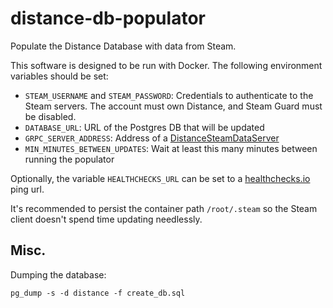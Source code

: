 # distance-db-populator

Populate the Distance Database with data from Steam.

This software is designed to be run with Docker. The following environment variables should be set:

- `STEAM_USERNAME` and `STEAM_PASSWORD`: Credentials to authenticate to the Steam servers. The account must own Distance, and Steam Guard must be disabled.
- `DATABASE_URL`: URL of the Postgres DB that will be updated
- `GRPC_SERVER_ADDRESS`: Address of a [DistanceSteamDataServer](https://github.com/Seeker14491/DistanceSteamDataServer)
- `MIN_MINUTES_BETWEEN_UPDATES`: Wait at least this many minutes between running the populator

Optionally, the variable `HEALTHCHECKS_URL` can be set to a [healthchecks.io](https://healthchecks.io/) ping url.

It's recommended to persist the container path `/root/.steam` so the Steam client doesn't spend time updating needlessly.

## Misc.

Dumping the database:

```
pg_dump -s -d distance -f create_db.sql
```